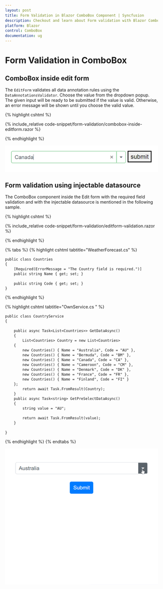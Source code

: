 ```yaml
---
layout: post
title: Form Validation in Blazor ComboBox Component | Syncfusion
description: Checkout and learn about Form validation with Blazor ComboBox component in Blazor Sever App and Blazor WebAssembly App.
platform: Blazor
control: ComboBox
documentation: ug
---
```


# Form Validation in ComboBox

## ComboBox inside edit form

The `EditForm` validates all data annotation rules using the `DataAnnotationsValidator`. Choose the value from the dropdown popup. The given input will be ready to be submitted if the value is valid. Otherwise, an error message will be shown until you choose the valid value.

{% highlight cshtml %}

{% include_relative code-snippet/form-validation/combobox-inside-editform.razor %}

{% endhighlight %}

![Blazor ComboBox inside editform](./images/form-validation/blazor_combobox_inside-editform.png)

## Form validation using injectable datasource

The ComboBox component inside the Edit form with the required field validation and with the injectable datasource is mentioned in the following sample.

{% highlight cshtml %}

{% include_relative code-snippet/form-validation/editform-validation.razor %}

{% endhighlight %}

{% tabs %}
{% highlight cshtml tabtitle="WeatherForecast.cs" %}

    public class Countries
    {
        [Required(ErrorMessage = "The Country field is required.")]
        public string Name { get; set; }

        public string Code { get; set; }
    }

{% endhighlight %}

{% highlight cshtml tabtitle="OwnService.cs " %}

    public class CountryService
    {

        public async Task<List<Countries>> GetDataAsync()
        {
            List<Countries> Country = new List<Countries>
        {
            new Countries() { Name = "Australia", Code = "AU" },
            new Countries() { Name = "Bermuda", Code = "BM" },
            new Countries() { Name = "Canada", Code = "CA" },
            new Countries() { Name = "Cameroon", Code = "CM" },
            new Countries() { Name = "Denmark", Code = "DK" },
            new Countries() { Name = "France", Code = "FR" },
            new Countries() { Name = "Finland", Code = "FI" }
        };
            return await Task.FromResult(Country);
        }
        public async Task<string> GetPreSelectDataAsync()
        {
            string value = "AU";

            return await Task.FromResult(value);
        }

    }

{% endhighlight %}
{% endtabs %}

![Blazor ComboBox with editform validation](./images/form-validation/blazor_combobox_editform-validation.gif)